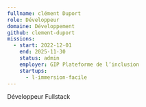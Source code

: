 ```yaml
---
fullname: clément Duport
role: Développeur
domaine: Développement
github: clement-duport
missions:
  - start: 2022-12-01
    end: 2025-11-30
    status: admin
    employer: GIP Plateforme de l’inclusion
    startups:
      - l-immersion-facile
---
```

Développeur Fullstack
